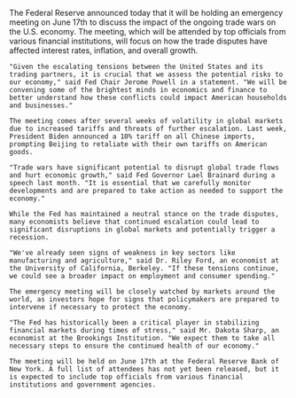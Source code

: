 The Federal Reserve announced today that it will be holding an emergency meeting on June 17th to discuss the impact of the ongoing trade wars on the U.S. economy. The meeting, which will be attended by top officials from various financial institutions, will focus on how the trade disputes have affected interest rates, inflation, and overall growth.

    "Given the escalating tensions between the United States and its trading partners, it is crucial that we assess the potential risks to our economy," said Fed Chair Jerome Powell in a statement. "We will be convening some of the brightest minds in economics and finance to better understand how these conflicts could impact American households and businesses."

    The meeting comes after several weeks of volatility in global markets due to increased tariffs and threats of further escalation. Last week, President Biden announced a 10% tariff on all Chinese imports, prompting Beijing to retaliate with their own tariffs on American goods.

    "Trade wars have significant potential to disrupt global trade flows and hurt economic growth," said Fed Governor Lael Brainard during a speech last month. "It is essential that we carefully monitor developments and are prepared to take action as needed to support the economy."

    While the Fed has maintained a neutral stance on the trade disputes, many economists believe that continued escalation could lead to significant disruptions in global markets and potentially trigger a recession.

    "We've already seen signs of weakness in key sectors like manufacturing and agriculture," said Dr. Riley Ford, an economist at the University of California, Berkeley. "If these tensions continue, we could see a broader impact on employment and consumer spending."

    The emergency meeting will be closely watched by markets around the world, as investors hope for signs that policymakers are prepared to intervene if necessary to protect the economy.

    "The Fed has historically been a critical player in stabilizing financial markets during times of stress," said Mr. Dakota Sharp, an economist at the Brookings Institution. "We expect them to take all necessary steps to ensure the continued health of our economy."

    The meeting will be held on June 17th at the Federal Reserve Bank of New York. A full list of attendees has not yet been released, but it is expected to include top officials from various financial institutions and government agencies.

